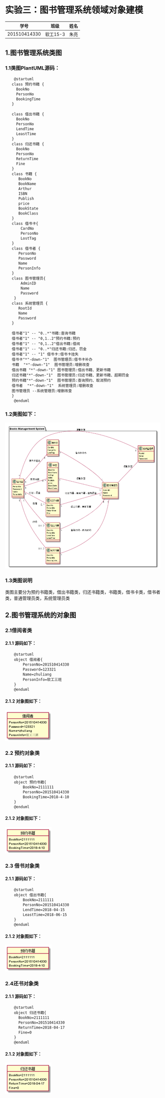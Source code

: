 # 实验三：图书管理系统领域对象建模
|        学号      |     班级    |    姓名    |
|:----------------:|:-----------:|:----------:|
|   201510414330   |    软工15-3 |    朱亮   | 
## 1.图书管理系统类图
### 1.1类图PlantUML源码：
```
    @startuml
   class 预约书籍 {
     BookNo
     PersonNo
     BookingTime
   }
   
   class 借出书籍 {
     BookNo
     PersonNo
     LendTime
     LeastTime
   }
   class 归还书籍 {
     BookNo
     PersonNo
     ReturnTime
     Fine
   }
   class 书籍 {
      BookNo
      BookName
      Arthur
      ISBN
      Publish
      price
      BookState
      BookClass
   }
   class 借书卡{
       CardNo
       PersonNo
       LostTag
   }
   class 借书者 {
      PersonNo
      Password
      Name
      PersonInfo
   }
   class 图书管理员{
       AdminID
       Name
       Password
    }
   class 系统管理员 {
      RootId
      Name
      Password
   }
   
   借书者"1" -- "0..*"书籍:查询书籍
   借书者"1" -- "0,1..2"预约书籍:预约
   借书者"1" -- "0,1..2"借出书籍:借阅
   借书者"1" -- "0..*"归还书籍:归还、罚金
   借书者"1" -- "1" 借书卡:借书卡挂失
   借书卡"*"-down-"1"  图书管理员:借书卡补办
   书籍  "*"-down-"1"  图书管理员:增删改查
   借出书籍 "*"-down-"1" 图书管理员:借出书籍、更新书籍
   归还书籍"*"-down-"1"  图书管理员:归还书籍、更新书籍、超期罚金
   预约书籍"*"-down-"1"  图书管理员:查询预约、取消预约
   借书者  "*"-down-"1"  系统管理员:增删改查
   图书管理员 --系统管理员:增删改查
   }
    @enduml
```
### 1.2类图如下：
![](class.png)

### 1.3类图说明
类图主要分为预约书籍类，借出书籍类，归还书籍类，书籍类，借书卡类，借书者类，普通管理员类，系统管理员类

## 2.图书管理系统的对象图
### 2.1借阅者类
#### 2.1.1 源码如下：
```
    @startuml
    object 借阅者{
        PersonNo=201510414330
        Password=123321
        Name=zhuliang
        PersonInfo=软工三班
    }
    @enduml
```
#### 2.1.2 对象图如下：
![](borrower.png)

### 2.2 预约对象类
#### 2.1.1 源码如下：
```
    @startuml
    object 预约书籍{
        BookNo=2111111
        PersonNo=201510414330
        BookingTime=2018-4-10
    }
    @enduml
```
#### 2.1.2 对象图如下：
![](reserviObject.png)

### 2.3 借书对象类
#### 2.1.1 源码如下：
```
    @startuml
    object 借出书籍{
        BookNo=2111111
        PersonNo=201510414330
        LendTime=2018-04-15
        LeastTime=2018-06-15
    }
    @enduml
```
#### 2.1.2 对象图如下：
![](reserviObject.png)

### 2.4还书对象类
#### 2.1.1 源码如下：
```
    @startuml
    object 归还书籍{
      BookNo=2111111
      PersonNo=201510414330
      ReturnTime=2018-04-17
      Fine=0
    }
    @enduml
```
#### 2.1.2 对象图如下：
![](returnObject.png)